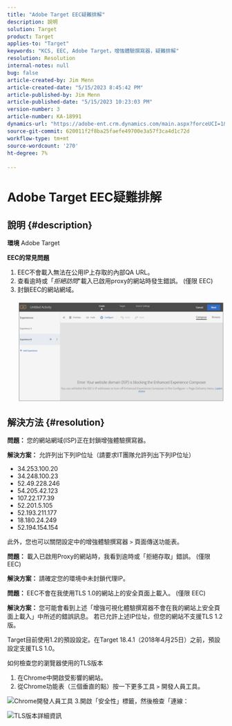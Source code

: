 ```yaml
---
title: "Adobe Target EEC疑難排解"
description: 說明
solution: Target
product: Target
applies-to: "Target"
keywords: "KCS, EEC, Adobe Target，增強體驗撰寫器，疑難排解"
resolution: Resolution
internal-notes: null
bug: false
article-created-by: Jim Menn
article-created-date: "5/15/2023 8:45:42 PM"
article-published-by: Jim Menn
article-published-date: "5/15/2023 10:23:03 PM"
version-number: 3
article-number: KA-18991
dynamics-url: "https://adobe-ent.crm.dynamics.com/main.aspx?forceUCI=1&pagetype=entityrecord&etn=knowledgearticle&id=54d88a71-61f3-ed11-8848-6045bd006079"
source-git-commit: 620011f2f8ba25faefe49700e3a57f3ca4d1c72d
workflow-type: tm+mt
source-wordcount: '270'
ht-degree: 7%

---
```


# Adobe Target EEC疑難排解

## 說明 {#description}


<b>環境</b>
Adobe Target

<b>EEC的常見問題</b>
1. EEC不會載入無法在公用IP上存取的內部QA URL。
2. 查看逾時或「*拒絕訪問*&quot;載入已啟用proxy的網站時發生錯誤。 (僅限 EEC)
3. 封鎖EEC的網站網域。
   <br><br>![](assets/___56d88a71-61f3-ed11-8848-6045bd006079___.png)<br>



## 解決方法 {#resolution}


<b>問題： </b>您的網站網域(ISP)正在封鎖增強體驗撰寫器。

<b>解決方案：</b> 允許列出下列IP位址（請要求IT團隊允許列出下列IP位址）



- 34.253.100.20
- 34.248.100.23
- 52.49.228.246
- 54.205.42.123
- 107.22.177.39
- 52.201.5.105
- 52.193.211.177
- 18.180.24.249
- 52.194.154.154


此外，您也可以關閉設定中的增強體驗撰寫器 `>`  頁面傳送功能表。





<b>問題：</b> 載入已啟用Proxy的網站時，我看到逾時或「拒絕存取」錯誤。 (僅限 EEC)

<b>解決方案： </b>請確定您的環境中未封鎖代理IP。



<b>問題： </b>EEC不會在我使用TLS 1.0的網站上的安全頁面上載入。 (僅限 EEC)

<b>解決方案： </b>您可能會看到上述「增強可視化體驗撰寫器不會在我的網站上安全頁面上載入」中所述的錯誤訊息。 若已允許上述IP位址，但您的網站不支援TLS 1.2版。

Target目前使用1.2的預設設定。在Target 18.4.1（2018年4月25日）之前，預設設定支援TLS 1.0。

如何檢查您的瀏覽器使用的TLS版本
1. 在Chrome中開啟受影響的網站。
2. 從Chrome功能表（三個垂直的點）按一下更多工具 `>`  開發人員工具。

![Chrome開發人員工具](https://experienceleague.adobe.com/docs/target/assets/chrome-developer-tools.png?lang=en)
3.開啟「安全性」標籤，然後檢查「連線：

![TLS版本詳細資訊](https://experienceleague.adobe.com/docs/target/assets/chrome-tls-version.png?lang=en)
